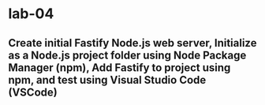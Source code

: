 # lab-04
## Create initial Fastify Node.js web server, Initialize as a Node.js project folder using Node Package Manager (npm), Add Fastify to project using npm, and test using Visual Studio Code (VSCode)
